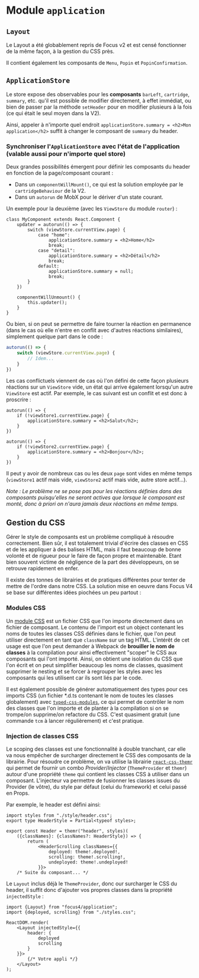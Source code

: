 # Module `application`

## `Layout`
Le Layout a été globablement repris de Focus v2 et est censé fonctionner de la même façon, à la gestion du CSS près.

Il contient également les composants de `Menu`, `Popin` et `PopinConfirmation`.

## `ApplicationStore`
Le store expose des observables pour les **composants** `barLeft`, `cartridge`, `summary`, etc. qu'il est possible de modifier directement, à effet immédiat, ou bien de passer par la méthode `setHeader` pour en modifier plusieurs à la fois (ce qui était le seul moyen dans la V2).

Ainsi, appeler à n'importe quel endroit `applicationStore.summary = <h2>Mon application</h2>` suffit à changer le composant de `summary` du header.

### Synchroniser l'`ApplicationStore` avec l'état de l'application (valable aussi pour n'importe quel store)
Deux grandes possibilités émergent pour définir les composants du header en fonction de la page/composant courant :
* Dans un `componentWillMount()`, ce qui est la solution employée par le `cartridgeBehaviour` de la V2.
* Dans un `autorun` de MobX pour le dériver d'un state courant.

Un exemple pour la deuxième (avec les `ViewStore` du module `router`) :

```tsx
class MyComponent extends React.Component {
    updater = autorun(() => {
        switch (viewStore.currentView.page) {
            case "home":
                applicationStore.summary = <h2>Home</h2>
                break;
            case "detail":
                applicationStore.summary = <h2>Détail</h2>
                break;
            default:
                applicationStore.summary = null;
                break;
        }
    })

    componentWillUnmount() {
        this.updater();
    }
}
```

Ou bien, si on peut se permettre de faire tourner la réaction en permanence (dans le cas où elle n'entre en conflit avec d'autres réactions similaires), simplement quelque part dans le code :

```ts
autorun(() => {
    switch (viewStore.currentView.page) {
        // Idem...
    }
})
```

Les cas conflictuels viennent de cas où l'on défini de cette façon plusieurs réactions sur un `ViewStore` vide, un état qui arrive également lorsqu'un autre `ViewStore` est actif. Par exemple, le cas suivant est un conflit et est donc à proscrire :

```tsx
autorun(() => {
    if (!viewStore1.currentView.page) {
        applicationStore.summary = <h2>Salut</h2>;
    }
})

autorun(() => {
    if (!viewStore2.currentView.page) {
        applicationStore.summary = <h2>Bonjour</h2>;
    }
})
```

Il peut y avoir de nombreux cas ou les deux `page` sont vides en même temps (`viewStore1` actif mais vide, `viewStore2` actif mais vide, autre store actif...).

*Note : Le problème ne se pose pas pour les réactions définies dans des composants puisqu'elles ne seront actives que lorsque le composant est monté, donc à priori on n'aura jamais deux réactions en même temps.*

## Gestion du CSS
Gérer le style de composants est un problème compliqué à résoudre correctement. Bien sûr, il est totalement trivial d'écrire des classes en CSS et de les appliquer à des balises HTML, mais il faut beaucoup de bonne volonté et de rigueur pour le faire de façon propre et maintenable. Etant bien souvent victime de négligence de la part des développeurs, on se retrouve rapidement en enfer.

Il existe des tonnes de librairies et de pratiques différentes pour tenter de mettre de l'ordre dans notre CSS. La solution mise en oeuvre dans Focus V4 se base sur différentes idées piochées un peu partout :

### Modules CSS
Un [module CSS](https://github.com/css-modules/css-modules) est un fichier CSS que l'on importe directement dans un fichier de composant. Le contenu de l'import est un object contenant les noms de toutes les classes CSS définies dans le fichier, que l'on peut utiliser directement en tant que `className` sur un tag HTML. L'intérêt de cet usage est que l'on peut demander à Webpack de **brouiller le nom de classes** à la compilation pour ainsi effectivement "scoper" le CSS aux composants qui l'ont importé. Ainsi, on obtient une isolation du CSS que l'on écrit et on peut simplifier beaucoup les noms de classes, quasiment supprimer le nesting et se forcer à regrouper les styles avec les composants qui les utilisent car ils sont liés par le code.

Il est également possible de générer automatiquement des types pour ces imports CSS (un fichier *.d.ts contenant le nom de toutes les classes globalement) avec [`typed-css-modules`](https://github.com/Quramy/typed-css-modules), ce qui permet de contrôler le nom des classes que l'on importe et de planter à la compilation si on se trompe/on supprime/on refactore du CSS. C'est quasiment gratuit (une commande `tcm` à lancer régulièrement) et c'est pratique.

### Injection de classes CSS
Le scoping des classes est une fonctionnalité à double tranchant, car elle va nous empêcher de surcharger directement le CSS des composants de la librairie. Pour résoudre ce problème, on va utilise la librairie [`react-css-themr`](https://github.com/javivelasco/react-css-themr) qui permet de fournir un combo *Provider*/*Injector* (`ThemeProvider` et `themr`) autour d'une propriété `theme` qui contient les classes CSS à utiliser dans un composant. L'injecteur va permettre de fusionner les classes issues du Provider (le vôtre), du style par défaut (celui du framework) et celui passé en Props.

Par exemple, le header est défini ainsi:

```tsx
import styles from "./style/header.css";
export type HeaderStyle = Partial<typeof styles>;

export const Header = themr("header", styles)(
    ({classNames}: {classNames?: HeaderStyle}) => {
        return (
            <HeaderScrolling classNames={{
                deployed: theme!.deployed!,
                scrolling: theme!.scrolling!,
                undeployed: theme!.undeployed!
            }}>
    /* Suite du composant... */
```


Le `Layout` inclus déjà le `ThemeProvider`, donc our surcharger le CSS du header, il suffit donc d'ajouter vos propres classes dans la propriété `injectedStyle` :

```tsx
import {Layout} from "focus4/application";
import {deployed, scrolling} from "./styles.css";

ReactDOM.render(
    <Layout injectedStyle={{
        header: {
            deployed
            scrolling
        }
    }}>
        {/* Votre appli */}
    </Layout>
);
```